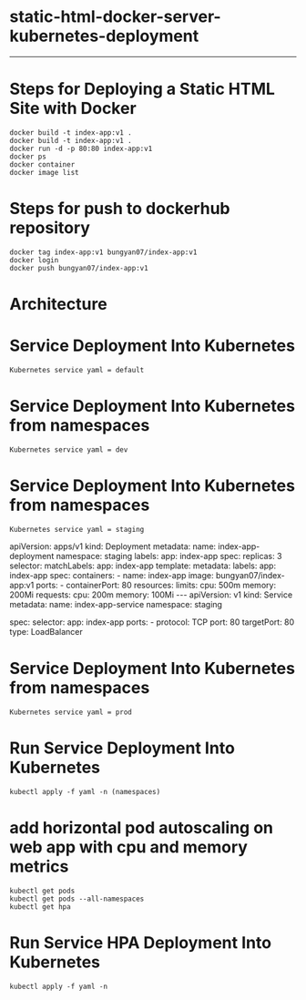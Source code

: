 static-html-docker-server-kubernetes-deployment <a name="TOP"></a>
===================

- - - - 
# Steps for Deploying a Static HTML Site with Docker  #

    docker build -t index-app:v1 .
    docker build -t index-app:v1 . 
    docker run -d -p 80:80 index-app:v1
    docker ps
    docker container 
    docker image list


# Steps for push to dockerhub repository  #

    docker tag index-app:v1 bungyan07/index-app:v1
    docker login 
    docker push bungyan07/index-app:v1

# Architecture #

# Service Deployment Into Kubernetes  #

    Kubernetes service yaml = default

# Service Deployment Into Kubernetes from namespaces  #

    Kubernetes service yaml = dev

# Service Deployment Into Kubernetes from namespaces  #

    Kubernetes service yaml = staging

apiVersion: apps/v1
kind: Deployment
metadata:
  name: index-app-deployment
  namespace: staging
  labels:
    app: index-app
spec:
  replicas: 3
  selector:
    matchLabels:
      app: index-app
  template:
    metadata:
      labels:
        app: index-app
    spec:
      containers:
      - name: index-app
        image: bungyan07/index-app:v1
        ports:
        - containerPort: 80
        resources:
          limits:
            cpu: 500m
            memory: 200Mi
          requests:
            cpu: 200m
            memory: 100Mi
            ---
apiVersion: v1
kind: Service
metadata:
  name: index-app-service
  namespace: staging

spec:
  selector:
    app: index-app
  ports:
    - protocol: TCP
      port: 80
      targetPort: 80
  type: LoadBalancer



# Service Deployment Into Kubernetes from namespaces  #
    Kubernetes service yaml = prod


# Run Service Deployment Into Kubernetes #
    kubectl apply -f yaml -n (namespaces)

# add horizontal pod autoscaling on web app with cpu and memory metrics #
    kubectl get pods 
    kubectl get pods --all-namespaces
    kubectl get hpa

# Run Service HPA Deployment Into Kubernetes #
    kubectl apply -f yaml -n 
 












